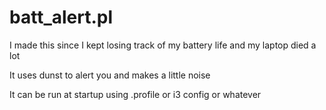 # batt_alert.pl

I made this since I kept losing track of my battery life and my laptop died a
lot

It uses dunst to alert you and makes a little noise

It can be run at startup using .profile or i3 config or whatever

